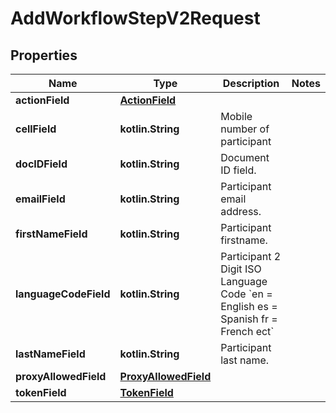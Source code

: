 
# AddWorkflowStepV2Request

## Properties
Name | Type | Description | Notes
------------ | ------------- | ------------- | -------------
**actionField** | [**ActionField**](ActionField.md) |  | 
**cellField** | **kotlin.String** | Mobile number of participant | 
**docIDField** | **kotlin.String** | Document ID field. | 
**emailField** | **kotlin.String** | Participant email address. | 
**firstNameField** | **kotlin.String** | Participant firstname. | 
**languageCodeField** | **kotlin.String** | Participant 2 Digit ISO Language Code &#x60;en &#x3D; English es &#x3D; Spanish fr &#x3D; French ect&#x60; | 
**lastNameField** | **kotlin.String** | Participant last name. | 
**proxyAllowedField** | [**ProxyAllowedField**](ProxyAllowedField.md) |  | 
**tokenField** | [**TokenField**](TokenField.md) |  | 



